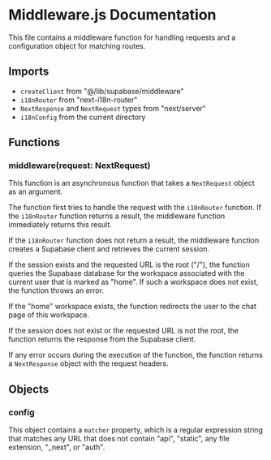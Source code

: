 # Middleware.js Documentation

This file contains a middleware function for handling requests and a configuration object for matching routes.

## Imports

- `createClient` from "@/lib/supabase/middleware"
- `i18nRouter` from "next-i18n-router"
- `NextResponse` and `NextRequest` types from "next/server"
- `i18nConfig` from the current directory

## Functions

### middleware(request: NextRequest)

This function is an asynchronous function that takes a `NextRequest` object as an argument.

The function first tries to handle the request with the `i18nRouter` function. If the `i18nRouter` function returns a result, the middleware function immediately returns this result.

If the `i18nRouter` function does not return a result, the middleware function creates a Supabase client and retrieves the current session.

If the session exists and the requested URL is the root ("/"), the function queries the Supabase database for the workspace associated with the current user that is marked as "home". If such a workspace does not exist, the function throws an error.

If the "home" workspace exists, the function redirects the user to the chat page of this workspace.

If the session does not exist or the requested URL is not the root, the function returns the response from the Supabase client.

If any error occurs during the execution of the function, the function returns a `NextResponse` object with the request headers.

## Objects

### config

This object contains a `matcher` property, which is a regular expression string that matches any URL that does not contain "api", "static", any file extension, "_next", or "auth".